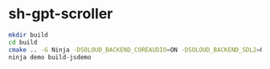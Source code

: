 # sh-gpt-scroller

```sh
mkdir build
cd build
cmake .. -G Ninja -DSOLOUD_BACKEND_COREAUDIO=ON -DSOLOUD_BACKEND_SDL2=OFF
ninja demo build-jsdemo
```